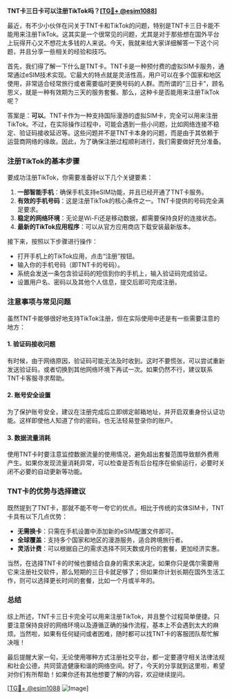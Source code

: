 **TNT卡三日卡可以注册TikTok吗？[[TG💪+ @esim1088](https://t.me/s/esim1088)]**

最近，有不少小伙伴在问关于TNT卡和TikTok的问题，特别是TNT卡三日卡能不能用来注册TikTok。这其实是一个很常见的问题，尤其是对于那些想在国外平台上玩得开心又不想花太多钱的人来说。今天，我就来给大家详细解答一下这个问题，并且分享一些相关的经验和技巧。

首先，我们得了解一下什么是TNT卡。TNT卡是一种预付费的虚拟SIM卡服务，通常通过eSIM技术实现。它最大的特点就是灵活性高，用户可以在多个国家和地区使用，非常适合经常旅行或者需要临时更换号码的人群。而所谓的“三日卡”，顾名思义，就是一种有效期为三天的服务套餐。那么，这种卡是否能用来注册TikTok呢？

答案是：**可以**。TNT卡作为一种支持国际漫游的虚拟SIM卡，完全可以用来注册TikTok。不过，在实际操作过程中，可能会遇到一些小问题，比如网络连接不稳定、验证码接收延迟等。这些问题并不是TNT卡本身的问题，而是由于其依赖于运营商网络的缘故。因此，为了确保注册过程顺利进行，我们需要做好充分准备。

### 注册TikTok的基本步骤

要成功注册TikTok，你需要准备好以下几个关键要素：

1. **一部智能手机**：确保手机支持eSIM功能，并且已经开通了TNT卡服务。
2. **有效的手机号码**：这是注册TikTok的核心条件之一。TNT卡提供的号码完全满足要求。
3. **稳定的网络环境**：无论是Wi-Fi还是移动数据，都需要保持良好的连接状态。
4. **最新的TikTok应用程序**：可以从官方应用商店下载安装最新版本。

接下来，按照以下步骤进行操作：

- 打开手机上的TikTok应用，点击“注册”按钮。
- 输入你的手机号码（即TNT卡的号码）。
- 系统会发送一条包含验证码的短信到你的手机上，输入验证码完成验证。
- 设置用户名、密码以及其他个人信息，提交后即可完成注册。

### 注意事项与常见问题

虽然TNT卡能够很好地支持TikTok注册，但在实际使用中还是有一些需要注意的地方：

#### 1. 验证码接收问题
有时候，由于网络原因，验证码可能无法及时收到。这时不要慌张，可以尝试重新发送验证码，或者切换到其他网络环境下再试一次。如果仍然不行，建议联系TNT卡客服寻求帮助。

#### 2. 账号安全设置
为了保护账号安全，建议在注册完成后立即绑定邮箱地址，并开启双重身份认证功能。这样即使他人知道了你的密码，也无法轻易登录你的账户。

#### 3. 数据流量消耗
使用TNT卡时要注意监控数据流量的使用情况，避免超出套餐范围导致额外费用产生。如果你发现流量消耗异常，可以检查是否有后台程序在偷偷运行，必要时关闭不必要的自动更新等功能。

### TNT卡的优势与选择建议

既然提到了TNT卡，那就不能不夸一夸它的优点。相比于传统的实体SIM卡，TNT卡具有以下几点优势：

- **无需换卡**：只需在手机设置中添加新的eSIM配置文件即可。
- **全球覆盖**：支持多个国家和地区的漫游服务，适合跨境旅行者。
- **灵活计费**：可以根据自己的需求选择不同天数或月份的套餐，更加经济实惠。

当然，在选择TNT卡的时候也要结合自身的需求来决定。如果你只是偶尔需要用它来注册社交软件，那么短期的三日卡就足够了；但如果你计划长期在国外生活工作，则可以选择更长时间的套餐，比如一个月或半年的。

### 总结

综上所述，TNT卡三日卡完全可以用来注册TikTok，并且整个过程简单便捷。只要注意保持良好的网络环境以及遵循正确的操作流程，基本上不会遇到太大的麻烦。当然啦，如果有任何疑问或者困难，随时都可以找TNT卡的客服团队帮忙解决哦！

最后提醒大家一句，无论使用哪种方式注册社交平台，都一定要遵守相关法律法规和社会公德，共同营造健康和谐的网络空间。好了，今天的分享就到这里啦，希望对你们有所帮助！如果你还有其他想要了解的内容，欢迎继续提问。

[[TG💪+ @esim1088](https://t.me/s/esim1088) ![Image](https://i.postimg.cc/4NQfJmqS/Snipaste-2025-05-13-00-14-12.png)]